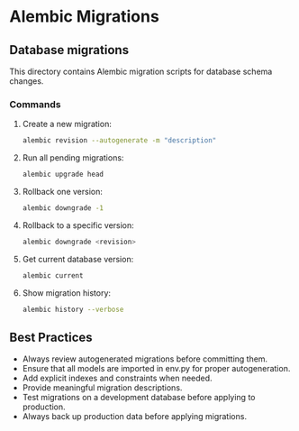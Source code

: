 # Alembic Migrations

## Database migrations

This directory contains Alembic migration scripts for database schema changes.

### Commands

1. Create a new migration:
   ```bash
   alembic revision --autogenerate -m "description"
   ```

2. Run all pending migrations:
   ```bash
   alembic upgrade head
   ```

3. Rollback one version:
   ```bash
   alembic downgrade -1
   ```

4. Rollback to a specific version:
   ```bash
   alembic downgrade <revision>
   ```

5. Get current database version:
   ```bash
   alembic current
   ```

6. Show migration history:
   ```bash
   alembic history --verbose
   ```

## Best Practices

- Always review autogenerated migrations before committing them.
- Ensure that all models are imported in env.py for proper autogeneration.
- Add explicit indexes and constraints when needed.
- Provide meaningful migration descriptions.
- Test migrations on a development database before applying to production.
- Always back up production data before applying migrations.